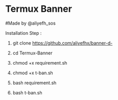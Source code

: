 # Termux Banner
#Made by @aliyefh_sos

Installation Step :

1) git clone https://github.com/aliyefhx/banner-d-


2) cd Termux-Banner


3) chmod +x requirement.sh


4) chmod +x t-ban.sh


5) bash requirement.sh


6) bash t-ban.sh

